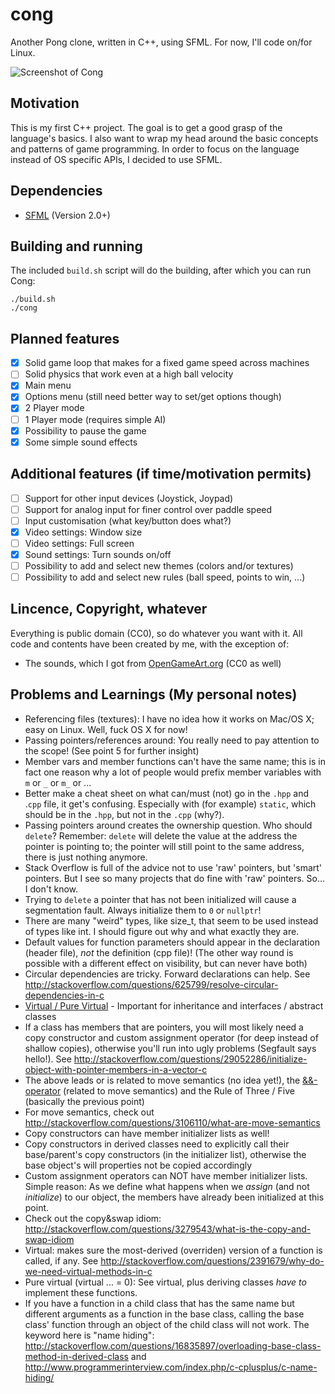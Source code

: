cong
====
Another Pong clone, written in C++, using SFML. For now, I'll code on/for Linux.

![Screenshot of Cong](http://i.imgur.com/QSUj3cD.png)

Motivation
----------
This is my first C++ project. The goal is to get a good grasp of the language's basics.
I also want to wrap my head around the basic concepts and patterns of game programming.
In order to focus on the language instead of OS specific APIs, I decided to use SFML.

Dependencies
------------
- [SFML](http://www.sfml-dev.org/) (Version 2.0+)

Building and running
--------------------
The included `build.sh` script will do the building, after which you can run Cong:
```
./build.sh
./cong
```

Planned features
----------------
- [x] Solid game loop that makes for a fixed game speed across machines
- [ ] Solid physics that work even at a high ball velocity
- [x] Main menu
- [x] Options menu (still need better way to set/get options though)
- [x] 2 Player mode
- [ ] 1 Player mode (requires simple AI)
- [x] Possibility to pause the game
- [x] Some simple sound effects

Additional features (if time/motivation permits)
------------------------------------------------
- [ ] Support for other input devices (Joystick, Joypad)
- [ ] Support for analog input for finer control over paddle speed
- [ ] Input customisation (what key/button does what?)
- [x] Video settings: Window size
- [ ] Video settings: Full screen
- [x] Sound settings: Turn sounds on/off
- [ ] Possibility to add and select new themes (colors and/or textures)
- [ ] Possibility to add and select new rules (ball speed, points to win, ...)

Lincence, Copyright, whatever
-----------------------------
Everything is public domain (CC0), so do whatever you want with it.
All code and contents have been created by me, with the exception of:
- The sounds, which I got from [OpenGameArt.org](http://opengameart.org/content/3-ping-pong-sounds-8-bit-style) (CC0 as well)


Problems and Learnings (My personal notes)
------------------------------------------
- Referencing files (textures): I have no idea how it works on Mac/OS X; easy on Linux. Well, fuck OS X for now!
- Passing pointers/references around: You really need to pay attention to the scope! (See point 5 for further insight)
- Member vars and member functions can't have the same name; this is in fact one reason why a lot of people would prefix member variables with `m` or `_` or `m_` or ...
- Better make a cheat sheet on what can/must (not) go in the `.hpp` and .`cpp` file, it get's confusing. Especially with (for example) `static`, which should be in the `.hpp`, but not in the `.cpp` (why?).
- Passing pointers around creates the ownership question. Who should `delete`? Remember: `delete` will delete the value at the address the pointer is pointing to; the pointer will still point to the same address, there is just nothing anymore.
- Stack Overflow is full of the advice not to use 'raw' pointers, but 'smart' pointers. But I see so many projects that do fine with 'raw' pointers. So... I don't know.
- Trying to `delete` a pointer that has not been initialized will cause a segmentation fault. Always initialize them to `0` or `nullptr`!
- There are many "weird" types, like size_t, that seem to be used instead of types like int. I should figure out why and what exactly they are.
- Default values for function parameters should appear in the declaration (header file), *not* the definition (cpp file)! (The other way round is possible with a different effect on visibility, but can never have both)
- Circular dependencies are tricky. Forward declarations can help. See http://stackoverflow.com/questions/625799/resolve-circular-dependencies-in-c
- [Virtual / Pure Virtual](http://stackoverflow.com/questions/1306778/c-virtual-pure-virtual-explained) - Important for inheritance and interfaces / abstract classes
- If a class has members that are pointers, you will most likely need a copy constructor and custom assignment operator (for deep instead of shallow copies), otherwise you'll run into ugly problems (Segfault says hello!). See http://stackoverflow.com/questions/29052286/initialize-object-with-pointer-members-in-a-vector-c
- The above leads or is related to move semantics (no idea yet!), the [&&-operator](http://stackoverflow.com/questions/4549151/c-double-address-operator) (related to move semantics) and the Rule of Three / Five (basically the previous point)
- For move semantics, check out http://stackoverflow.com/questions/3106110/what-are-move-semantics
- Copy constructors can have member initializer lists as well!
- Copy constructors in derived classes need to explicitly call their base/parent's copy constructors (in the initializer list), otherwise the base object's will properties not be copied accordingly
- Custom assignment operators can NOT have member initializer lists. Simple reason: As we define what happens when we _assign_ (and not _initialize_) to our object, the members have already been initialized at this point.
- Check out the copy&swap idiom: http://stackoverflow.com/questions/3279543/what-is-the-copy-and-swap-idiom
- Virtual: makes sure the most-derived (overriden) version of a function is called, if any. See http://stackoverflow.com/questions/2391679/why-do-we-need-virtual-methods-in-c
- Pure virtual (virtual ... = 0): See virtual, plus deriving classes _have to_ implement these functions.
- If you have a function in a child class that has the same name but different arguments as a function in the base class, calling the base class' function through an object of the child class will not work. The keyword here is "name hiding": http://stackoverflow.com/questions/16835897/overloading-base-class-method-in-derived-class and http://www.programmerinterview.com/index.php/c-cplusplus/c-name-hiding/

